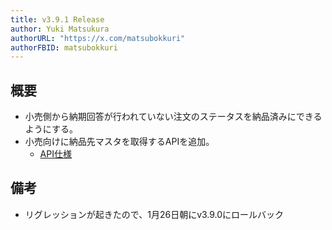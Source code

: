 ```yaml
---
title: v3.9.1 Release
author: Yuki Matsukura
authorURL: "https://x.com/matsubokkuri"
authorFBID: matsubokkuri
---
```


## 概要

- 小売側から納期回答が行われていない注文のステータスを納品済みにできるようにする。
- 小売向けに納品先マスタを取得するAPIを追加。
  - [API仕様](https://tanomimaster.com/docs/api#tag/Retail/operation/getShippingAddresses)


## 備考

- リグレッションが起きたので、1月26日朝にv3.9.0にロールバック


